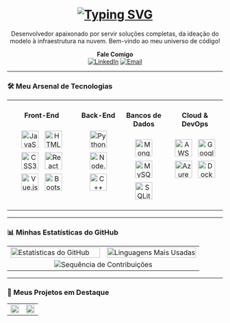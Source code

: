 <h1 align="center">
  <a href="https://git.io/typing-svg">
    <img src="https://readme-typing-svg.demolab.com?font=Poppins&weight=700&size=30&duration=4000&pause=1000&color=00D2FF&center=true&vCenter=true&width=435&lines=Desenvolvedor+Full+Stack+%26+Cloud" alt="Typing SVG" />
  </a>
</h1>

<p align="center">
  Desenvolvedor apaixonado por servir soluções completas, da ideação do modelo à infraestrutura na nuvem. Bem-vindo ao meu universo de código!
</p>

<p align="center">
  <b>Fale Comigo</b><br>
  <a href="URL_DO_SEU_LINKEDIN_AQUI" target="_blank"><img src="https://img.shields.io/badge/LinkedIn-0077B5?style=for-the-badge&logo=linkedin&logoColor=white" alt="LinkedIn"></a>
  <a href="mailto:SEU_EMAIL_AQUI@exemplo.com"><img src="https://img.shields.io/badge/Email-D14836?style=for-the-badge&logo=gmail&logoColor=white" alt="Email"></a>
</p>

---

### 🛠️ Meu Arsenal de Tecnologias

<table>
  <tr>
    <td align="center" valign="top">
      <h4 align="center">Front-End</h4>
      <p align="center">
        <a href="https://developer.mozilla.org/en-US/docs/Web/JavaScript" target="_blank"><img style="margin: 5px" src="https://profilinator.rishav.dev/skills-assets/javascript-original.svg" alt="JavaScript" height="40" /></a>
        <a href="https://www.w3.org/html/" target="_blank"><img style="margin: 5px" src="https://profilinator.rishav.dev/skills-assets/html5-original-wordmark.svg" alt="HTML5" height="40" /></a>  
        <a href="https://www.w3schools.com/css/" target="_blank"><img style="margin: 5px" src="https://profilinator.rishav.dev/skills-assets/css3-original-wordmark.svg" alt="CSS3" height="40" /></a>  
        <a href="https://reactjs.org/" target="_blank"><img style="margin: 5px" src="https://profilinator.rishav.dev/skills-assets/react-original-wordmark.svg" alt="React" height="40" /></a>  
        <a href="https://vuejs.org/" target="_blank"><img style="margin: 5px" src="https://profilinator.rishav.dev/skills-assets/vuejs-original-wordmark.svg" alt="Vue.js" height="40" /></a>  
        <a href="https://getbootstrap.com/docs/3.4/javascript/" target="_blank"><img style="margin: 5px" src="https://profilinator.rishav.dev/skills-assets/bootstrap-plain.svg" alt="Bootstrap" height="40" /></a>
      </p>
    </td>
    <td align="center" valign="top">
      <h4 align="center">Back-End</h4>
      <p align="center">
        <a href="https://www.python.org/" target="_blank"><img style="margin: 5px" src="https://profilinator.rishav.dev/skills-assets/python-original.svg" alt="Python" height="40" /></a>  
        <a href="https://nodejs.org/" target="_blank"><img style="margin: 5px" src="https://profilinator.rishav.dev/skills-assets/nodejs-original-wordmark.svg" alt="Node.js" height="40" /></a>  
        <a href="https://www.cplusplus.com/" target="_blank"><img style="margin: 5px" src="https://profilinator.rishav.dev/skills-assets/cplusplus-original.svg" alt="C++" height="40" /></a>
      </p>
    </td>
    <td align="center" valign="top">
        <h4 align="center">Bancos de Dados</h4>
        <p align="center">
          <a href="https://www.mongodb.com/" target="_blank"><img style="margin: 5px" src="https://profilinator.rishav.dev/skills-assets/mongodb-original-wordmark.svg" alt="MongoDB" height="40" /></a>
          <a href="https://www.mysql.com/" target="_blank"><img style="margin: 5px" src="https://profilinator.rishav.dev/skills-assets/mysql-original-wordmark.svg" alt="MySQL" height="40" /></a>  
          <a href="https://www.sqlite.org/" target="_blank"><img style="margin: 5px" src="https://profilinator.rishav.dev/skills-assets/sqlite-original-wordmark.svg" alt="SQLite" height="40" /></a>
        </p>
    </td>
    <td align="center" valign="top">
      <h4 align="center">Cloud & DevOps</h4>
      <p align="center">
        <a href="https://aws.amazon.com/" target="_blank"><img style="margin: 5px" src="https://profilinator.rishav.dev/skills-assets/amazonwebservices-original-wordmark.svg" alt="AWS" height="40" /></a>  
        <a href="https://cloud.google.com/" target="_blank"><img style="margin: 5px" src="https://profilinator.rishav.dev/skills-assets/google_cloud-original-wordmark.svg" alt="Google Cloud" height="40" /></a>  
        <a href="https://azure.microsoft.com/en-in/" target="_blank"><img style="margin: 5px" src="https://profilinator.rishav.dev/skills-assets/microsoft_azure-original-wordmark.svg" alt="Azure" height="40" /></a>  
        <a href="https://www.docker.com/" target="_blank"><img style="margin: 5px" src="https://profilinator.rishav.dev/skills-assets/docker-original-wordmark.svg" alt="Docker" height="40" /></a>
      </p>
    </td>
  </tr>
</table>

---

### 📊 Minhas Estatísticas do GitHub

<table width="100%">
  <tr>
    <td width="50%" valign="top">
      <img 
        width="100%"
        src="https://github-readme-stats.vercel.app/api?username=kaikysalvinof&show_icons=true&theme=dracula&include_all_commits=true&count_private=true&hide_border=true&border_radius=10" 
        alt="Estatísticas do GitHub"
      />
    </td>
    <td width="50%" valign="top">
       <img 
        width="100%"
        src="https://github-readme-stats.vercel.app/api/top-langs/?username=kaikysalvinof&layout=compact&langs_count=8&theme=dracula&hide_border=true&border_radius=10&card_width=400" 
        alt="Linguagens Mais Usadas"
      />
    </td>
  </tr>
  <tr>
    <td colspan="2" align="center">
      <img 
        src="https://github-readme-streak-stats.herokuapp.com/?user=kaikysalvinof&theme=dracula&hide_border=true&border_radius=10"
        alt="Sequência de Contribuições"
      />
    </td>
  </tr>
</table>

---

### 🚀 Meus Projetos em Destaque

<table width="100%">
  <tr>
    <td width="50%" valign="top">
      <a href="https://github.com/kaikysalvinof/landing-page-responsiva-bootstrap">
        <img width="100%" src="https://github-readme-stats.vercel.app/api/pin/?username=kaikysalvinof&repo=landing-page-responsiva-bootstrap&theme=dracula&hide_border=true&border_radius=10" />
      </a>
    </td>
    <td width="50%" valign="top">
      <a href="https://github.com/kaikysalvinof/app-lista-tarefas-react">
        <img width="100%" src="https://github-readme-stats.vercel.app/api/pin/?username=kaikysalvinof&repo=app-lista-tarefas-react&theme=dracula&hide_border=true&border_radius=10" />
      </a>
    </td>
  </tr>
</table>
